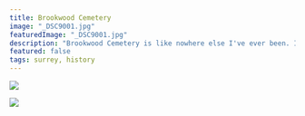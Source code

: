 ```yaml
---
title: Brookwood Cemetery
image: "_DSC9001.jpg"
featuredImage: "_DSC9001.jpg"
description: "Brookwood Cemetery is like nowhere else I've ever been. It resonates with history."
featured: false
tags: surrey, history
---
```


![](_DSC9003.jpg)

![](_DSC9001.jpg)
